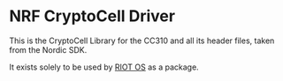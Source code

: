 # NRF CryptoCell Driver

This is the CryptoCell Library for the CC310 and all its header files, taken from the Nordic SDK.

It exists solely to be used by [RIOT OS](https://github.com/RIOT-OS) as a package.